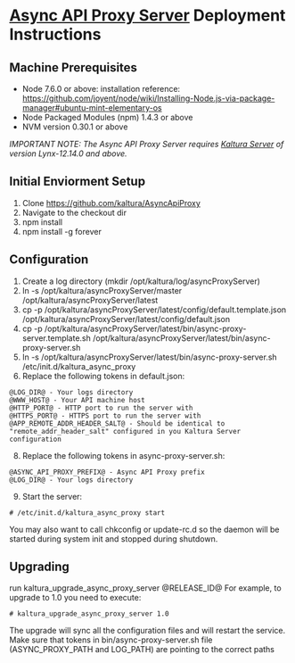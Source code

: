 # [Async API Proxy Server](https://github.com/kaltura/AsyncApiProxy) Deployment Instructions

## Machine Prerequisites
- Node 7.6.0 or above: installation reference: https://github.com/joyent/node/wiki/Installing-Node.js-via-package-manager#ubuntu-mint-elementary-os
- Node Packaged Modules (npm) 1.4.3 or above
- NVM version 0.30.1 or above

*IMPORTANT NOTE: 
The Async API Proxy Server requires [Kaltura Server](https://github.com/kaltura/server) of version Lynx-12.14.0 and above.*


## Initial Enviorment Setup
1. Clone https://github.com/kaltura/AsyncApiProxy
2. Navigate to the checkout dir
3. npm install
4. npm install -g forever

## Configuration
1. Create a log directory (mkdir /opt/kaltura/log/asyncProxyServer)
2. ln -s /opt/kaltura/asyncProxyServer/master /opt/kaltura/asyncProxyServer/latest
3. cp -p /opt/kaltura/asyncProxyServer/latest/config/default.template.json /opt/kaltura/asyncProxyServer/latest/config/default.json
4. cp -p /opt/kaltura/asyncProxyServer/latest/bin/async-proxy-server.template.sh /opt/kaltura/asyncProxyServer/latest/bin/async-proxy-server.sh
5. ln -s /opt/kaltura/asyncProxyServer/latest/bin/async-proxy-server.sh /etc/init.d/kaltura_async_proxy
7. Replace the following tokens in default.json:
```
@LOG_DIR@ - Your logs directory
@WWW_HOST@ - Your API machine host
@HTTP_PORT@ - HTTP port to run the server with
@HTTPS_PORT@ - HTTPS port to run the server with
@APP_REMOTE_ADDR_HEADER_SALT@ - Should be identical to "remote_addr_header_salt" configured in you Kaltura Server configuration
```

8. Replace the following tokens in async-proxy-server.sh:
```
@ASYNC_API_PROXY_PREFIX@ - Async API Proxy prefix
@LOG_DIR@ - Your logs directory
```

9. Start the server:
```
# /etc/init.d/kaltura_async_proxy start
```
You may also want to call chkconfig or update-rc.d so the daemon will be started during system init and stopped during shutdown.

## Upgrading
run kaltura_upgrade_async_proxy_server @RELEASE_ID@
For example, to upgrade to 1.0 you need to execute: 
```
# kaltura_upgrade_async_proxy_server 1.0
```

The upgrade will sync all the configuration files and will restart the service.
Make sure that tokens in bin/async-proxy-server.sh file (ASYNC_PROXY_PATH and LOG_PATH) are pointing to the correct paths
